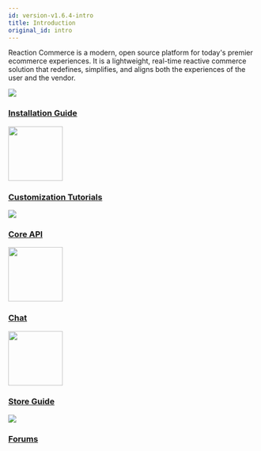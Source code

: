 ```yaml
---
id: version-v1.6.4-intro
title: Introduction
original_id: intro
---
```


Reaction Commerce is a modern, open source platform for today's premier ecommerce experiences. It is a lightweight, real-time reactive commerce solution that redefines, simplifies, and aligns both the experiences of the user and the vendor.

<div class="content-blocks">
  <div class="content-block">
    <div class="section-promo">
      <a href="installation">
        <img class="center-block" src="https://cdn.rawgit.com/reactioncommerce/reaction-docs/trunk/website/static/img/reaction-commerce-developer-guide.svg">
        <h3 class="accent-color text-center">Installation Guide</h3>
      </a>
    </div>
  </div>
  <div class="content-block">
    <div class="section-promo">
      <a href="plugin-intro-1">
        <img class="center-block" src="https://cdn.rawgit.com/reactioncommerce/reaction-docs/trunk/website/static/img/reaction-commerce-store-guide.svg" height="110">
        <h3 class="accent-color text-center">Customization Tutorials</h3>
      </a>
    </div>
  </div>
  <div class="content-block">
    <div class="section-promo">
      <a href="http://api.docs.reactioncommerce.com/">
        <img class="center-block" src="https://cdn.rawgit.com/reactioncommerce/reaction-docs/trunk/website/static/img/reaction-commerce-core-api-guide.svg">
        <h3 class="accent-color text-center">Core API</h3>
      </a>
    </div>
  </div>
  <div class="content-block">
    <div class="section-promo">
      <a href="http://gitter.im/reactioncommerce/">
        <img class="center-block" src="https://cdn.rawgit.com/reactioncommerce/reaction-docs/trunk/website/static/img/reaction-commerce-chat.svg" height="110">
        <h3 class="accent-color text-center">Chat</h3>
      </a>
    </div>
  </div>
  <div class="content-block">
    <div class="section-promo">
      <a href="dashboard">
        <img class="center-block" src="https://cdn.rawgit.com/reactioncommerce/reaction-docs/trunk/website/static/img/reaction-commerce-store-guide.svg" height="110">
        <h3 class="accent-color text-center">Store Guide</h3>
      </a>
    </div>
  </div>
  <div class="content-block">
    <div class="section-promo">
      <a href="https://forums.reactioncommerce.com/">
        <img class="center-block" src="https://cdn.rawgit.com/reactioncommerce/reaction-docs/trunk/website/static/img/reaction-commerce-forums.svg">
        <h3 class="accent-color text-center">Forums</h3>
      </a>
    </div>
  </div>
</div>

